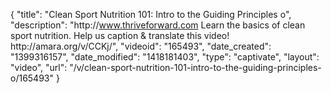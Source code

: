 {
    "title": "Clean Sport Nutrition 101: Intro to the Guiding Principles o",
    "description": "http:\/\/www.thriveforward.com Learn the basics of clean sport nutrition. Help us caption & translate this video! http:\/\/amara.org\/v\/CCKj\/",
    "videoid": "165493",
    "date_created": "1399316157",
    "date_modified": "1418181403",
    "type": "captivate",
    "layout": "video",
    "url": "\/v\/clean-sport-nutrition-101-intro-to-the-guiding-principles-o\/165493"
}